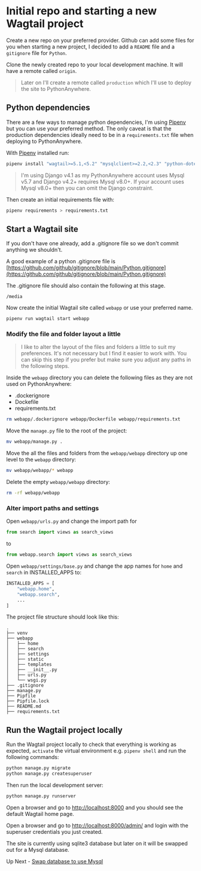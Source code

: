 # Initial repo and starting a new Wagtail project

Create a new repo on your preferred provider. Github can add some files for you when starting a new project, I decided to add a `README` file and a `gitignore` file for `Python`.

Clone the newly created repo to your local development machine. It will have a remote called `origin`.

> Later on I'll create a remote called `production` which I'll use to deploy the site to PythonAnywhere.

## Python dependencies

There are a few ways to manage python dependencies, I'm using [Pipenv](https://pipenv.pypa.io/en/latest/) but you can use your preferred method. The only caveat is that the production dependencies ideally need to be in a `requirements.txt` file when deploying to PythonAnywhere.

With [Pipenv](https://pipenv.pypa.io/en/latest/) installed run:

```bash
pipenv install "wagtail>=5.1,<5.2" "mysqlclient>=2.2,<2.3" "python-dotenv>=1.0,<1.1" "django>=4.1,<4.2"
```

> I'm using Django v4.1 as my PythonAnywhere account uses Mysql v5.7 and Django v4.2+ requires Mysql v8.0+. If your account uses Mysql v8.0+ then you can omit the Django constraint.

Then create an initial requirements file with:

```bash
pipenv requirements > requirements.txt
```

## Start a Wagtail site

If you don't have one already, add a .gitignore file so we don't commit anything we shouldn't.

A good example of a python .gitignore file is [https://github.com/github/gitignore/blob/main/Python.gitignore](https://github.com/github/gitignore/blob/main/Python.gitignore)

The .gitignore file should also contain the following at this stage.

```.gitignore
/media
```

Now create the initial Wagtail site called `webapp` or use your preferred name.

```bash
pipenv run wagtail start webapp
```

### Modify the file and folder layout a little

> I like to alter the layout of the files and folders a little to suit my preferences. It's not necessary but I find it easier to work with. You can skip this step if you prefer but make sure you adjust any paths in the following steps.

Inside the `webapp` directory you can delete the following files as they are not used on PythonAnywhere:

- .dockerignore
- Dockefile
- requirements.txt

```bash
rm webapp/.dockerignore webapp/Dockerfile webapp/requirements.txt
```

Move the `manage.py` file to the root of the project:

```bash
mv webapp/manage.py .
```

Move the all the files and folders from the `webapp/webapp` directory up one level to the `webapp` directory:

```bash
mv webapp/webapp/* webapp
```

Delete the empty `webapp/webapp` directory:

```bash
rm -rf webapp/webapp
```

### Alter import paths and settings

Open `webapp/urls.py` and change the import path for

```python
from search import views as search_views
```

to

```python
from webapp.search import views as search_views
```

Open `webapp/settings/base.py` and change the app names for `home` and `search` in INSTALLED_APPS to:

```python
INSTALLED_APPS = [
    "webapp.home",
    "webapp.search",
    ...
]
```

The project file structure should look like this:

```tree
.
├── venv
├── webapp
│   ├── home
│   ├── search
│   ├── settings
│   ├── static
│   ├── templates
│   ├── __init__.py
│   ├── urls.py
│   └── wsgi.py
├── .gitignore
├── manage.py
├── Pipfile
├── Pipfile.lock
├── README.md
├── requirements.txt
```

## Run the Wagtail project locally

Run the Wagtail project locally to check that everything is working as expected, `activate` the virtual environment e.g. `pipenv shell` and run the following commands:

```bash
python manage.py migrate
python manage.py createsuperuser
```

Then run the local development server:

```bash
python manage.py runserver
```

Open a browser and go to <http://localhost:8000> and you should see the default Wagtail home page.

Open a browser and go to <http://localhost:8000/admin/> and login with the superuser credentials you just created.

The site is currently using sqlite3 database but later on it will be swapped out for a Mysql database.

Up Next - [Swap database to use Mysql](./100-2-use-mysql.md)
